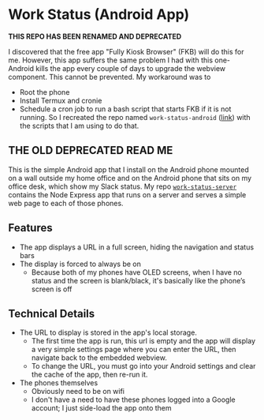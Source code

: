 # Work Status (Android App)

**THIS REPO HAS BEEN RENAMED AND DEPRECATED**

I discovered that the free app "Fully Kiosk Browser" (FKB) will do this for me. However, this app suffers the same problem I had with this one- Android kills the app every couple of days to upgrade the webview component. This cannot be prevented. My workaround was to
- Root the phone
- Install Termux and cronie
- Schedule a cron job to run a bash script that starts FKB if it is not running.
So I recreated the repo named `work-status-android` ([link](https://github.com/brianekummer/work-status-android)) with the scripts that I am using to do that.


## THE OLD DEPRECATED READ ME

This is the simple Android app that I install on the Android phone mounted on a wall outside my home office and on the Android phone that sits on my office desk, which show my Slack status.
My repo [`work-status-server`](https://github.com/brianekummer/work-status-server) contains the Node Express app that runs on a server and serves a simple web page to each of those phones.  

## Features
- The app displays a URL in a full screen, hiding the navigation and status bars
- The display is forced to always be on
    - Because both of my phones have OLED screens, when I have no status and the screen is blank/black, it's basically like the phone’s screen is off

## Technical Details
- The URL to display is stored in the app's local storage.
    - The first time the app is run, this url is empty and the app will display a very simple settings page where you can enter the URL, then navigate back to the embedded webview.
    - To change the URL, you must go into your Android settings and clear the cache of the app, then re-run it.
- The phones themselves
    - Obviously need to be on wifi
    - I don't have a need to have these phones logged into a Google account; I just side-load the app onto them
